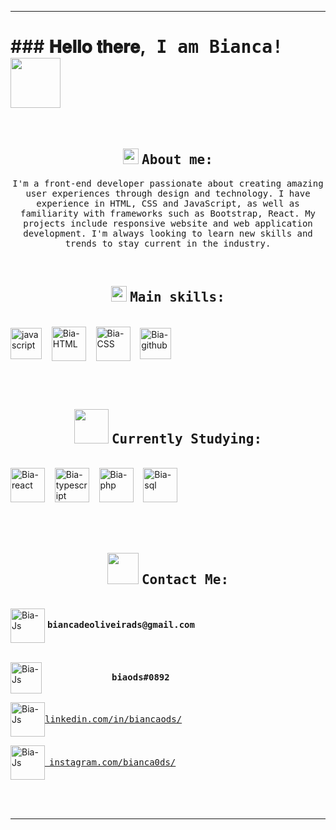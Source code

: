 <hr>
<h1>### 𝐇𝐞𝐥𝐥𝐨 𝐭𝐡𝐞𝐫𝐞,<samp> I am Bianca!</samp> <img src="https://i.gifer.com/origin/fb/fbca6454f3e0c08aeb8f459db199d638_w200.gif" width="80px"></h1>

<br>

<div align="center">

## <img src="https://cdn-icons-png.flaticon.com/512/408/408159.png" width="25px"> <samp>About me:</samp>

</div>
 
<p align=center><samp>I'm a front-end developer passionate about creating amazing user experiences through design and technology. I have experience in HTML, CSS and JavaScript, as well as familiarity with frameworks such as Bootstrap, React. My projects include responsive website and web application development. I'm always looking to learn new skills and trends to stay current in the industry.</p></samp>  
 
<br>
<div align="center">
 
 
## <img src="https://cdn-icons-png.flaticon.com/512/465/465267.png" width="25px"> <samp>Main skills: </samp>
</div>
 
<div style="display: inline_block"><br>
  <img align="center" alt="javascript" width="50" src="https://cdn-icons-png.flaticon.com/512/4248/4248341.png">&nbsp;&nbsp;&nbsp;
  <img align="center" alt="Bia-HTML" width="55" src="https://cdn-icons-png.flaticon.com/512/5486/5486483.png">&nbsp;&nbsp;&nbsp;
  <img align="center" alt="Bia-CSS" width="55" src="https://cdn-icons-png.flaticon.com/512/5486/5486473.png">&nbsp;&nbsp;&nbsp;
  <img align="center" alt="Bia-github" width="50" src="https://cdn-icons-png.flaticon.com/512/1322/1322053.png">&nbsp;&nbsp;&nbsp;
</div>


<br><br>

<div align="center">


## <img src="https://cdn-icons-png.flaticon.com/512/6514/6514940.png" width="55px"> <samp>Currently Studying: </samp>
 
</div>
<div style="justify-cont:space-evenly"><br>
   <img align="center" alt="Bia-react" width="55" src="https://cdn-icons-png.flaticon.com/512/1183/1183621.png">&nbsp;&nbsp;&nbsp;
   <img align="center" alt="Bia-typescript" width="55" src="https://cdn-icons-png.flaticon.com/512/4300/4300536.png">&nbsp;&nbsp;&nbsp;
   <img align="center" alt="Bia-php" width="55" src="https://cdn-icons-png.flaticon.com/512/2721/2721635.png">&nbsp;&nbsp;&nbsp;
   <img align="center" alt="Bia-sql" width="55" src="https://cdn-icons-png.flaticon.com/512/2778/2778893.png">&nbsp;&nbsp;&nbsp;  
</div>
<br><br><br>

<div align="center">

## <img src="https://cdn-icons-png.flaticon.com/512/9195/9195184.png" width="50px"> <samp>Contact Me: </samp>

</div>

<div div align="left"><br>
<img align="center" alt="Bia-Js" width="55" src="https://cdn-icons-png.flaticon.com/512/2590/2590807.png">
<samp><b>biancadeoliveirads@gmail.com</b></samp><br><br>
  
<img align="center" alt="Bia-Js" width="50" src="https://cdn-icons-png.flaticon.com/512/2335/2335279.png">&emsp;&emsp;&emsp;&emsp;&emsp;&emsp;&emsp;&emsp;<samp><b>biaods#0892</b></samp>
  
<a href="https://www.linkedin.com/in/biancaods/" target="_blank"><img align="center" alt="Bia-Js" width="55" src="https://cdn-icons-png.flaticon.com/512/2671/2671766.png"><samp>linkedin.com/in/biancaods/</samp> <br>

<a href="https://www.instagram.com/bianca0ds/" target="_blank"><img align="center" alt="Bia-Js" width="55" src="https://cdn-icons-png.flaticon.com/512/4863/4863313.png">&ensp;<samp>instagram.com/bianca0ds/ </samp>

  
</div>
<br><br>
  
<hr>

